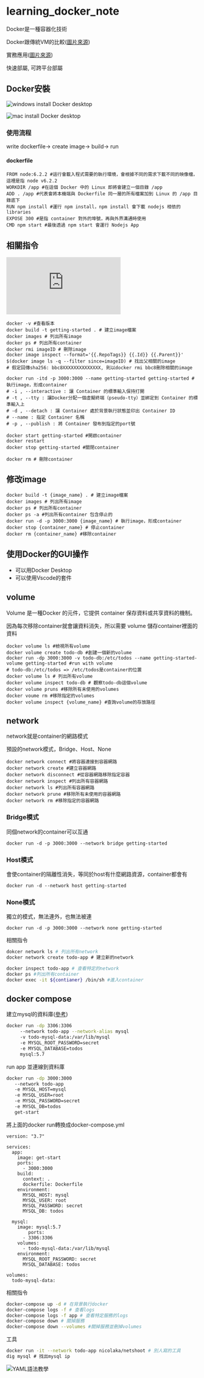 # learning_docker_note

Docker是一種容器化技術

Docker跟傳統VM的比較([圖片來源](https://www.docker.com/resources/what-container#/package_software))

實務應用([圖片來源](https://larrylu.blog/step-by-step-dockerize-your-app-ecd8940696f4))

快速部屬, 可跨平台部屬

## Docker安裝

![windows install Docker desktop](https://docs.docker.com/desktop/windows/install/)

![mac install Docker desktop](https://docs.docker.com/desktop/mac/install/)

### 使用流程
write dockerfile-> create image-> build-> run

#### dockerfile
```
FROM node:6.2.2 #這行會載入程式需要的執行環境，會根據不同的需求下載不同的映像檔，這裡是指 node v6.2.2
WORKDIR /app #在這個 Docker 中的 Linux 即將會建立一個目錄 /app
ADD . /app #代表會將本機端與 Dockerfile 同一層的所有檔案加到 Linux 的 /app 目錄底下
RUN npm install #運行 npm install，npm install 會下載 nodejs 相依的 libraries
EXPOSE 300 #是指 container 對外的埠號，再與外界溝通時使用
CMD npm start #最後透過 npm start 會運行 Nodejs App
```

## 相關指令
![Dockerfile指令教學, 含範例解說](https://www.jinnsblog.com/2018/12/docker-dockerfile-guide.html)

```bash=
docker -v #查看版本
docker build -t getting-started . # 建立image檔案
docker images # 列出所有image
docker ps # 列出所有container
docker rmi imageID # 刪除image
docker image inspect --format='{{.RepoTags}} {{.Id}} {{.Parent}}' $(docker image ls -q --filter since=imageID) # 找出父相關的image
# 假定回傳sha256: bbc8XXXXXXXXXXXXXX, 則以docker rmi bbc8刪除相關的image

docker run -itd -p 3000:3000 --name getting-started getting-started # 執行image，形成container
# -i , --interactive : 讓 Container 的標準輸入保持打開
# -t , --tty : 讓Docker分配一個虛擬終端（pseudo-tty）並綁定到 Container 的標準輸入上
# -d , --detach : 讓 Container 處於背景執行狀態並印出 Container ID
# --name : 指定 Container 名稱
# -p , --publish : 將 Container 發布到指定的port號

docker start getting-started #開啟container
docker restart
docker stop getting-started #關閉container

docker rm # 刪除container
```
## 修改image

```bash=
docker build -t {image_name} . # 建立image檔案
docker images # 列出所有image
docker ps # 列出所有container
docker ps -a #列出所有container 包含停止的
docker run -d -p 3000:3000 {image_name} # 執行image，形成container
docker stop {container_name} # 停止container
docker rm {container_name} #移除container
```

## 使用Docker的GUI操作
* 可以用Docker Desktop
* 可以使用Vscode的套件

## volume
Volume 是一種Docker 的元件，它提供 container 保存資料或共享資料的機制。

因為每次移除container就會讓資料消失，所以需要 volume 儲存container裡面的資料

```bash=
docker volume ls #檢視所有volume
docker volume create todo-db #創建一個新的volume
docker run -dp 3000:3000 -v todo-db:/etc/todos --name getting-started-volume getting-started #run with volume
# todo-db:/etc/todos => /etc/todos是container的位置
docker volume ls # 列出所有volume
docker volume inspect todo-db # 觀察todo-db這個volume
docker volume pruns #移除所有未使用的volumes
docker voume rm #移除指定的volumes
docker volume inspect {volume_name} #查詢volume的存放路徑
```
## network
network就是container的網路模式

預設的network模式，Bridge、Host、None
```
docker network connect #將容器連接到容器網路
docker network create #建立容器網路
docker network disconnect #從容器網路移除指定容器
docker network inspect #列出所有容器網路
docker network ls #列出所有容器網路
docker network prune #移除所有未使用的容器網路
docker network rm #移除指定的容器網路
```

### Bridge模式

同個network的container可以互通

```bash=
docker run -d -p 3000:3000 --network bridge getting-started
```

### Host模式

會使container的隔離性消失，等同於host有什麼網路資源，container都會有

```bash=
docker run -d --network host getting-started
```

### None模式

獨立的模式，無法連外，也無法被連

```bash=
docker run -d -p 3000:3000 --network none getting-started
```

相關指令

```bash
dokcer network ls # 列出所有network
docker network create todo-app # 建立新的network 

docker inspect todo-app # 查看特定的network
docker ps #列出所有container
docker exec -it ${contianer} /bin/sh #進入container
```

## docker compose
建立mysql的資料庫([參考](https://hub.docker.com/_/mysql/))

```bash
docker run -dp 3306:3306
     --network todo-app --network-alias mysql 
     -v todo-mysql-data:/var/lib/mysql 
     -e MYSQL_ROOT_PASSWORD=secret 
     -e MYSQL_DATABASE=todos 
     mysql:5.7
```

run app 並連線到資料庫

```bash
docker run -dp 3000:3000 
   --network todo-app 
   -e MYSQL_HOST=mysql 
   -e MYSQL_USER=root 
   -e MYSQL_PASSWORD=secret 
   -e MYSQL_DB=todos 
   get-start
```

將上面的docker run轉換成docker-compose.yml

```docker
version: "3.7"

services:
  app:
    image: get-start
    ports:
      - 3000:3000
    build:
      context: .
      dockerfile: Dockerfile
    environment:
      MYSQL_HOST: mysql
      MYSQL_USER: root
      MYSQL_PASSWORD: secret
      MYSQL_DB: todos

  mysql:
    image: mysql:5.7
		ports:
      - 3306:3306
    volumes:
      - todo-mysql-data:/var/lib/mysql
    environment:
      MYSQL_ROOT_PASSWORD: secret
      MYSQL_DATABASE: todos

volumes:
  todo-mysql-data:
```

相關指令

```bash
docker-compose up -d # 在背景執行docker
docker-compose logs -f # 查看logs
docker-compose logs -f app # 查看特定服務的logs
docker-compose down # 關掉服務
docker-compose down --volumes #關掉服務並刪掉volumes
```

工具

```bash
docker run -it --network todo-app nicolaka/netshoot # 別人寫的工具
dig mysql # 找出mysql ip
```

![YAML語法教學](http://www.wl-chuang.com/blog/2011/11/06/yaml-tutorial/)
